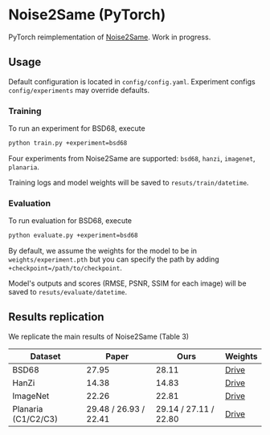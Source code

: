 # Noise2Same (PyTorch)

PyTorch reimplementation of [Noise2Same](https://github.com/divelab/Noise2Same).
Work in progress.

## Usage

Default configuration is located in `config/config.yaml`. 
Experiment configs `config/experiments` may override defaults.

### Training

To run an experiment for BSD68, execute
```bash
python train.py +experiment=bsd68
```
Four experiments from Noise2Same are supported: `bsd68`, `hanzi`, `imagenet`, `planaria`.

Training logs and model weights will be saved to `resuts/train/datetime`.

### Evaluation

To run evaluation for BSD68, execute
```bash
python evaluate.py +experiment=bsd68
```
By default, we assume the weights for the model to be in `weights/experiment.pth`
but you can specify the path by adding `+checkpoint=/path/to/checkpoint`.

Model's outputs and scores (RMSE, PSNR, SSIM for each image) will be saved to `resuts/evaluate/datetime`.


## Results replication

We replicate the main results of Noise2Same (Table 3)
[]()

| Dataset             | Paper                 | Ours  |  Weights |
|---------------------|-----------------------|-------|----------|
| BSD68               | 27.95                 | 28.11 | [Drive](https://drive.google.com/file/d/1YTlHpL-C4JaRtfp8YUiXfzppX0Tgs4lC/view?usp=sharing)|
| HanZi               | 14.38                 | 14.83 |[Drive](https://drive.google.com/file/d/1WHd_BUqlibrDERWwzs4ReSZu2s8Ya1Y2/view?usp=sharing)|
| ImageNet            | 22.26                 | 22.81 |[Drive](https://drive.google.com/file/d/12Rxp30DmwmYBq6ZtgnPD-SMd9u1FeRER/view?usp=sharing)|
| Planaria (C1/C2/C3) | 29.48 / 26.93 / 22.41 | 29.14 / 27.11 / 22.80 |[Drive](https://drive.google.com/file/d/17Yz_f8RNOu7nEztSOug_1PLQFKYYj_Mf/view?usp=sharing)|

